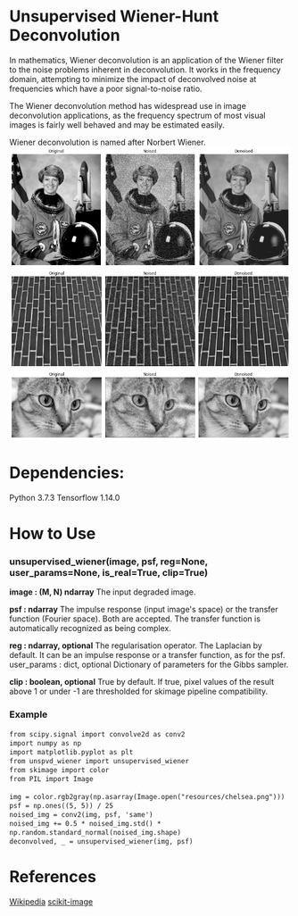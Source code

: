 # Unsupervised Wiener-Hunt Deconvolution

In mathematics, Wiener deconvolution is an application of the Wiener filter to the noise problems inherent in deconvolution. It works in the frequency domain, attempting to minimize the impact of deconvolved noise at frequencies which have a poor signal-to-noise ratio.

The Wiener deconvolution method has widespread use in image deconvolution applications, as the frequency spectrum of most visual images is fairly well behaved and may be estimated easily.

Wiener deconvolution is named after Norbert Wiener.
![](resources/astronaut_result.png)
![](resources/brick_result.png)
![](resources/chelsea_result.png)

# Dependencies:
Python 3.7.3
Tensorflow 1.14.0


# How to Use
### unsupervised_wiener(image, psf, reg=None, user_params=None, is_real=True, clip=True)

**image : (M, N) ndarray**
The input degraded image.

**psf : ndarray**
The impulse response (input image's space) or the transfer function (Fourier space). Both are accepted. The transfer function is automatically recognized as being complex.

**reg : ndarray, optional**
The regularisation operator. The Laplacian by default. It can be an impulse response or a transfer function, as for the psf. user_params : dict, optional Dictionary of parameters for the Gibbs sampler.

**clip : boolean, optional**
True by default. If true, pixel values of the result above 1 or under -1 are thresholded for skimage pipeline compatibility.

### Example
```
from scipy.signal import convolve2d as conv2
import numpy as np
import matplotlib.pyplot as plt
from unspvd_wiener import unsupervised_wiener
from skimage import color
from PIL import Image

img = color.rgb2gray(np.asarray(Image.open("resources/chelsea.png")))
psf = np.ones((5, 5)) / 25
noised_img = conv2(img, psf, 'same')
noised_img += 0.5 * noised_img.std() * np.random.standard_normal(noised_img.shape)
deconvolved, _ = unsupervised_wiener(img, psf)
```
# References
[Wikipedia](https://en.wikipedia.org/wiki/Wiener_deconvolution)
[scikit-image](https://scikit-image.org/docs/dev/api/skimage.restoration.html#skimage.restoration.unsupervised_wiener)